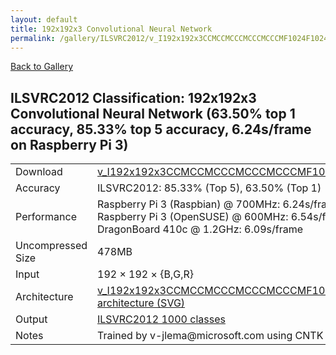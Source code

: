 ```yaml
---
layout: default
title: 192x192x3 Convolutional Neural Network
permalink: /gallery/ILSVRC2012/v_I192x192x3CCMCCMCCCMCCCMCCCMF1024F1024S
---
```


[Back to Gallery](/ELL/gallery)

## ILSVRC2012 Classification: 192x192x3 Convolutional Neural Network (63.50% top 1 accuracy, 85.33% top 5 accuracy, 6.24s/frame on Raspberry Pi 3)

<table class="table table-striped table-bordered">
    <tr>
        <td> Download </td>
        <td colspan="3"> <a href="https://github.com/Microsoft/ELL-models/raw/master/models/ILSVRC2012/v_I192x192x3CCMCCMCCCMCCCMCCCMF1024F1024S/v_I192x192x3CCMCCMCCCMCCCMCCCMF1024F1024S.ell.zip">v_I192x192x3CCMCCMCCCMCCCMCCCMF1024F1024S.ell.zip</a></td>
    </tr>
    <tr>
        <td> Accuracy </td>
        <td colspan="3"> ILSVRC2012: 85.33% (Top 5), 63.50% (Top 1) </td>
    </tr>
    <tr>
        <td> Performance </td>
        <td colspan="3"> Raspberry Pi 3 (Raspbian) @ 700MHz: 6.24s/frame<br>Raspberry Pi 3 (OpenSUSE) @ 600MHz: 6.54s/frame<br>DragonBoard 410c @ 1.2GHz: 6.09s/frame </td>
    </tr>
    <tr>
        <td> Uncompressed Size </td>
        <td colspan="3"> 478MB </td>
    </tr>
    <tr>
        <td> Input </td>
        <td colspan="3"> 192 &times; 192 &times; {B,G,R} </td>
    </tr>
    <tr>
        <td> Architecture </td>
        <td>
            <a href="https://github.com/Microsoft/ELL-models/raw/master/models/ILSVRC2012/v_I192x192x3CCMCCMCCCMCCCMCCCMF1024F1024S/v_I192x192x3CCMCCMCCCMCCCMCCCMF1024F1024S.cntk.svg?sanitize=true" target="_blank">v_I192x192x3CCMCCMCCCMCCCMCCCMF1024F1024S architecture (SVG)</a>
        </td>
    </tr>
    <tr>
        <td> Output </td>
        <td colspan="3"> <a href="https://github.com/Microsoft/ELL-models/raw/master/models/ILSVRC2012/categories.txt">ILSVRC2012 1000 classes</a> </td>
    </tr>
    <tr>
        <td> Notes </td>
        <td colspan="3"> Trained by v-jlema@microsoft.com using CNTK 2.2 </td>
    </tr>
</table>

